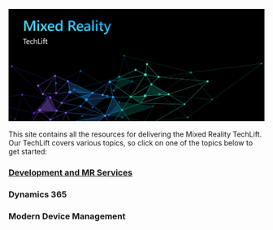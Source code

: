 ![](Images/MRTL-Banner.png)

This site contains all the resources for delivering the Mixed Reality TechLift. Our TechLift covers various topics, so click on one of the topics below to get started:

### [Development and MR Services](Dev/)
### Dynamics 365
### Modern Device Management
